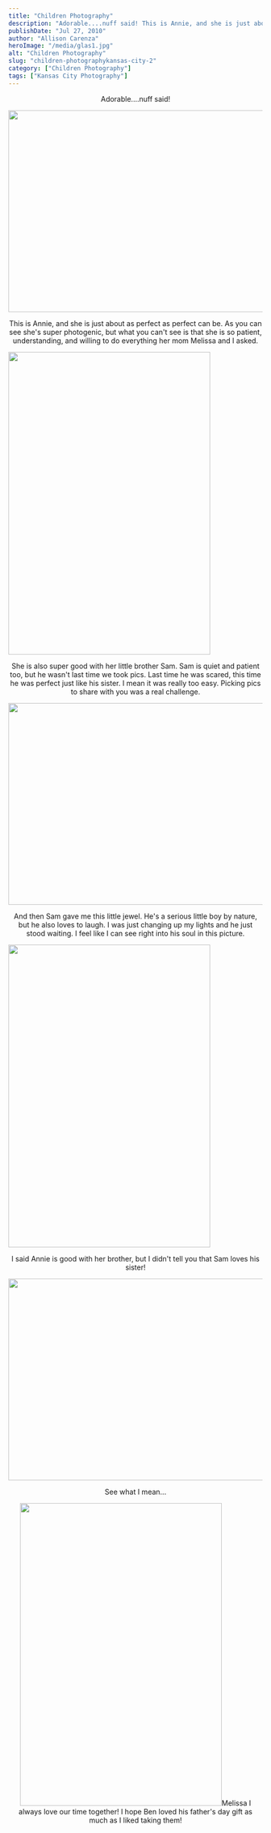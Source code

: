 ```yaml
---
title: "Children Photography"
description: "Adorable....nuff said! This is Annie, and she is just about as perfect as perfect can be. As you can see "
publishDate: "Jul 27, 2010"
author: "Allison Carenza"
heroImage: "/media/glas1.jpg"
alt: "Children Photography"
slug: "children-photographykansas-city-2"
category: ["Children Photography"]
tags: ["Kansas City Photography"]
---
```


<p style="text-align: center;">Adorable....nuff said!</p>
<p><img class="aligncenter size-full wp-image-1140" title="glas1" src="/media/glas1.jpg" alt="" width="600" height="400"   /></p>
<p style="text-align: center;">This is Annie, and she is just about as perfect as perfect can be.  As you can see she&apos;s super photogenic, but what you can&apos;t see is that she is so patient, understanding, and willing to do everything her mom Melissa and I asked.</p>
<p><img class="aligncenter size-full wp-image-1144" title="glas5" src="/media/glas5.jpg" alt="" width="400" height="600"   /></p>
<p style="text-align: center;">She is also super good with her little brother Sam.  Sam is quiet and patient too, but he wasn&apos;t last time we took pics.  Last time he was scared, this time he was perfect just like his sister.  I mean it was really too easy.  Picking pics to share with you was a real challenge.</p>
<p><img class="aligncenter size-full wp-image-1143" title="glas4" src="/media/glas4.jpg" alt="" width="600" height="400"   /></p>
<p style="text-align: center;">And then Sam gave me this little jewel.  He&apos;s a serious little boy by nature, but he also loves to laugh.  I was just changing up my lights and he just stood waiting.  I feel like I can see right into his soul in this picture.</p>
<p><img class="aligncenter size-full wp-image-1142" title="glas3" src="/media/glas3.jpg" alt="" width="400" height="600"   /></p>
<p style="text-align: center;">I said Annie is good with her brother, but I didn&apos;t tell you that Sam loves his sister!</p>
<p><img class="aligncenter size-full wp-image-1145" title="glas6" src="/media/glas6.jpg" alt="" width="600" height="400"   /></p>
<p style="text-align: center;">See what I mean...</p>
<p style="text-align: center;"><img class="aligncenter size-full wp-image-1141" title="glas2" src="/media/glas2.jpg" alt="" width="400" height="600"   />Melissa I always love our time together!  I hope Ben loved his father&apos;s day gift as much as I liked taking them!</p>
